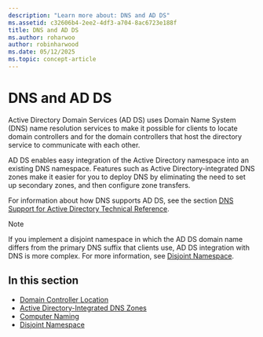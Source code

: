 ```yaml
---
description: "Learn more about: DNS and AD DS"
ms.assetid: c32606b4-2ee2-4df3-a704-8ac6723e188f
title: DNS and AD DS
ms.author: roharwoo
author: robinharwood
ms.date: 05/12/2025
ms.topic: concept-article
---
```


# DNS and AD DS

Active Directory Domain Services (AD DS) uses Domain Name System (DNS) name resolution services to make it possible for clients to locate domain controllers and for the domain controllers that host the directory service to communicate with each other.

AD DS enables easy integration of the Active Directory namespace into an existing DNS namespace. Features such as Active Directory-integrated DNS zones make it easier for you to deploy DNS by eliminating the need to set up secondary zones, and then configure zone transfers.

For information about how DNS supports AD DS, see the section [DNS Support for Active Directory Technical Reference](/previous-versions/windows/it-pro/windows-server-2003/cc781627(v=ws.10)).

> [!NOTE]
> If you implement a disjoint namespace in which the AD DS domain name differs from the primary DNS suffix that clients use, AD DS integration with DNS is more complex. For more information, see [Disjoint Namespace](Disjoint-Namespace.md).

## In this section

- [Domain Controller Location](Domain-Controller-Location.md)
- [Active Directory-Integrated DNS Zones](Active-Directory-Integrated-DNS-Zones.md)
- [Computer Naming](Computer-Naming.md)
- [Disjoint Namespace](Disjoint-Namespace.md)
